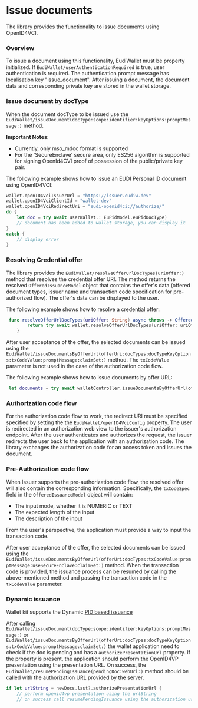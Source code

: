 #  Issue documents

The library provides the functionality to issue documents using OpenID4VCI. 

### Overview

To issue a document
using this functionality, EudiWallet must be property initialized. 
If ``EudiWallet/userAuthenticationRequired`` is true, user authentication is required. The authentication prompt message has localisation key "issue_document".
After issuing a document, the document data and corresponding private key are stored in the wallet storage.

### Issue document by docType
When the document docType to be issued use the ``EudiWallet/issueDocument(docType:scope:identifier:keyOptions:promptMessage:)`` method.

__Important Notes__:

- Currently, only mso_mdoc format is supported
- For the 'SecureEnclave' secure area, only ES256 algorithm is supported for signing OpenId4CVI proof of possession of the
public/private key pair.

The following example shows how to issue an EUDI Personal ID document using OpenID4VCI:

```swift
wallet.openID4VciIssuerUrl = "https://issuer.eudiw.dev" 
wallet.openID4VciClientId = "wallet-dev"
wallet.openID4VciRedirectUri = "eudi-openid4ci://authorize/" 
do {
	let doc = try await userWallet.: EuPidModel.euPidDocType)
	// document has been added to wallet storage, you can display it
}
catch {
	// display error
}
```
### Resolving Credential offer

The library provides the ``EudiWallet/resolveOfferUrlDocTypes(uriOffer:)`` method that resolves the credential offer URI.
The method returns the resolved ``OfferedIssuanceModel`` object that contains the offer's data (offered document types, issuer name and transaction code specification for pre-authorized flow). The offer's data can be displayed to the
user.

The following example shows how to resolve a credential offer:

```swift
 func resolveOfferUrlDocTypes(uriOffer: String) async throws -> OfferedIssuanceModel {
		return try await wallet.resolveOfferUrlDocTypes(uriOffer: uriOffer)
	}
```

After user acceptance of the offer, the selected documents can be issued using the ``EudiWallet/issueDocumentsByOfferUrl(offerUri:docTypes:docTypeKeyOptions:txCodeValue:promptMessage:claimSet:)`` method.
The `txCodeValue` parameter is not used in the case of the authorization code flow.

The following example shows how to issue documents by offer URL:
```swift
 let documents = try await walletController.issueDocumentsByOfferUrl(offerUri: uri,  docTypes: docOffers, txCodeValue: txCodeValue )
```

### Authorization code flow

For the authorization code flow to work, the redirect URI must be specified specified by setting the the ``EudiWallet/openID4VciConfig`` property.
The user is redirected in an authorization web view to the issuer's authorization endpoint. After the user authenticates and authorizes the request, the issuer redirects the user back to the application with an authorization code. The library exchanges the authorization code for an access token and issues the document.

### Pre-Authorization code flow

When Issuer supports the pre-authorization code flow, the resolved offer will also contain the corresponding
information. Specifically, the `txCodeSpec` field in the ``OfferedIssuanceModel`` object will contain:

- The input mode, whether it is NUMERIC or TEXT
- The expected length of the input
- The description of the input

From the user's perspective, the application must provide a way to input the transaction code.

After user acceptance of the offer, the selected documents can be issued using the ``EudiWallet/issueDocumentsByOfferUrl(offerUri:docTypes:txCodeValue:promptMessage:useSecureEnclave:claimSet:)`` method.
When the transaction code is provided, the issuance process can be resumed by calling the above-mentioned method and passing the transaction code in the `txCodeValue` parameter.

### Dynamic issuance
Wallet kit supports the Dynamic [PID based issuance](https://github.com/eu-digital-identity-wallet/eudi-wallet-product-roadmap/issues/82)

After calling ``EudiWallet/issueDocument(docType:scope:identifier:keyOptions:promptMessage:)`` or ``EudiWallet/issueDocumentsByOfferUrl(offerUri:docTypes:docTypeKeyOptions:txCodeValue:promptMessage:claimSet:)`` the wallet application need to check if the doc is pending and has a `authorizePresentationUrl` property. If the property is present, the application should perform the OpenID4VP presentation using the presentation URL. On success, the ``EudiWallet/resumePendingIssuance(pendingDoc:webUrl:)`` method should be called with the authorization URL provided by the server.
```swift
if let urlString = newDocs.last?.authorizePresentationUrl { 
	// perform openid4vp presentation using the urlString 
	// on success call resumePendingIssuance using the authorization url  
```
